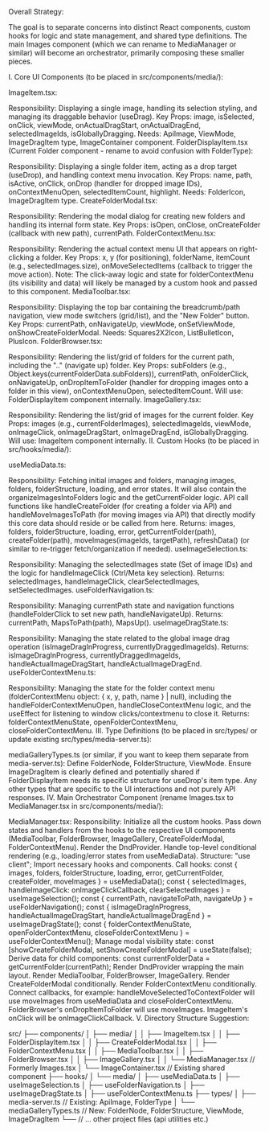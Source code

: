 Overall Strategy:

The goal is to separate concerns into distinct React components, custom hooks for logic and state management, and shared type definitions. The main Images component (which we can rename to MediaManager or similar) will become an orchestrator, primarily composing these smaller pieces.

I. Core UI Components (to be placed in src/components/media/):

ImageItem.tsx:

Responsibility: Displaying a single image, handling its selection styling, and managing its draggable behavior (useDrag).
Key Props: image, isSelected, onClick, viewMode, onActualDragStart, onActualDragEnd, selectedImageIds, isGloballyDragging.
Needs: ApiImage, ViewMode, ImageDragItem type, ImageContainer component.
FolderDisplayItem.tsx (Current Folder component - rename to avoid confusion with FolderType):

Responsibility: Displaying a single folder item, acting as a drop target (useDrop), and handling context menu invocation.
Key Props: name, path, isActive, onClick, onDrop (handler for dropped image IDs), onContextMenuOpen, selectedItemCount, highlight.
Needs: FolderIcon, ImageDragItem type.
CreateFolderModal.tsx:

Responsibility: Rendering the modal dialog for creating new folders and handling its internal form state.
Key Props: isOpen, onClose, onCreateFolder (callback with new path), currentPath.
FolderContextMenu.tsx:

Responsibility: Rendering the actual context menu UI that appears on right-clicking a folder.
Key Props: x, y (for positioning), folderName, itemCount (e.g., selectedImages.size), onMoveSelectedItems (callback to trigger the move action).
Note: The click-away logic and state for folderContextMenu (its visibility and data) will likely be managed by a custom hook and passed to this component.
MediaToolbar.tsx:

Responsibility: Displaying the top bar containing the breadcrumb/path navigation, view mode switchers (grid/list), and the "New Folder" button.
Key Props: currentPath, onNavigateUp, viewMode, onSetViewMode, onShowCreateFolderModal.
Needs: Squares2X2Icon, ListBulletIcon, PlusIcon.
FolderBrowser.tsx:

Responsibility: Rendering the list/grid of folders for the current path, including the ".." (navigate up) folder.
Key Props: subFolders (e.g., Object.keys(currentFolderData.subFolders)), currentPath, onFolderClick, onNavigateUp, onDropItemToFolder (handler for dropping images onto a folder in this view), onContextMenuOpen, selectedItemCount.
Will use: FolderDisplayItem component internally.
ImageGallery.tsx:

Responsibility: Rendering the list/grid of images for the current folder.
Key Props: images (e.g., currentFolderImages), selectedImageIds, viewMode, onImageClick, onImageDragStart, onImageDragEnd, isGloballyDragging.
Will use: ImageItem component internally.
II. Custom Hooks (to be placed in src/hooks/media/):

useMediaData.ts:

Responsibility: Fetching initial images and folders, managing images, folders, folderStructure, loading, and error states. It will also contain the organizeImagesIntoFolders logic and the getCurrentFolder logic. API call functions like handleCreateFolder (for creating a folder via API) and handleMoveImagesToPath (for moving images via API) that directly modify this core data should reside or be called from here.
Returns: images, folders, folderStructure, loading, error, getCurrentFolder(path), createFolder(path), moveImages(imageIds, targetPath), refreshData() (or similar to re-trigger fetch/organization if needed).
useImageSelection.ts:

Responsibility: Managing the selectedImages state (Set of image IDs) and the logic for handleImageClick (Ctrl/Meta key selection).
Returns: selectedImages, handleImageClick, clearSelectedImages, setSelectedImages.
useFolderNavigation.ts:

Responsibility: Managing currentPath state and navigation functions (handleFolderClick to set new path, handleNavigateUp).
Returns: currentPath, MapsToPath(path), MapsUp().
useImageDragState.ts:

Responsibility: Managing the state related to the global image drag operation (isImageDragInProgress, currentlyDraggedImageIds).
Returns: isImageDragInProgress, currentlyDraggedImageIds, handleActualImageDragStart, handleActualImageDragEnd.
useFolderContextMenu.ts:

Responsibility: Managing the state for the folder context menu (folderContextMenu object: { x, y, path, name } | null), including the handleFolderContextMenuOpen, handleCloseContextMenu logic, and the useEffect for listening to window clicks/contextmenu to close it.
Returns: folderContextMenuState, openFolderContextMenu, closeFolderContextMenu.
III. Type Definitions (to be placed in src/types/ or update existing src/types/media-server.ts):

mediaGalleryTypes.ts (or similar, if you want to keep them separate from media-server.ts):
Define FolderNode, FolderStructure, ViewMode.
Ensure ImageDragItem is clearly defined and potentially shared if FolderDisplayItem needs its specific structure for useDrop's item type.
Any other types that are specific to the UI interactions and not purely API responses.
IV. Main Orchestrator Component (rename Images.tsx to MediaManager.tsx in src/components/media/):

MediaManager.tsx:
Responsibility:
Initialize all the custom hooks.
Pass down states and handlers from the hooks to the respective UI components (MediaToolbar, FolderBrowser, ImageGallery, CreateFolderModal, FolderContextMenu).
Render the DndProvider.
Handle top-level conditional rendering (e.g., loading/error states from useMediaData).
Structure:
"use client";
Import necessary hooks and components.
Call hooks:
const { images, folders, folderStructure, loading, error, getCurrentFolder, createFolder, moveImages } = useMediaData();
const { selectedImages, handleImageClick: onImageClickCallback, clearSelectedImages } = useImageSelection();
const { currentPath, navigateToPath, navigateUp } = useFolderNavigation();
const { isImageDragInProgress, handleActualImageDragStart, handleActualImageDragEnd } = useImageDragState();
const { folderContextMenuState, openFolderContextMenu, closeFolderContextMenu } = useFolderContextMenu();
Manage modal visibility state: const [showCreateFolderModal, setShowCreateFolderModal] = useState(false);
Derive data for child components: const currentFolderData = getCurrentFolder(currentPath);
Render DndProvider wrapping the main layout.
Render MediaToolbar, FolderBrowser, ImageGallery.
Render CreateFolderModal conditionally.
Render FolderContextMenu conditionally.
Connect callbacks, for example:
handleMoveSelectedToContextFolder will use moveImages from useMediaData and closeFolderContextMenu.
FolderBrowser's onDropItemToFolder will use moveImages.
ImageItem's onClick will be onImageClickCallback.
V. Directory Structure Suggestion:

src/
├── components/
│   ├── media/
│   │   ├── ImageItem.tsx
│   │   ├── FolderDisplayItem.tsx
│   │   ├── CreateFolderModal.tsx
│   │   ├── FolderContextMenu.tsx
│   │   ├── MediaToolbar.tsx
│   │   ├── FolderBrowser.tsx
│   │   ├── ImageGallery.tsx
│   │   └── MediaManager.tsx  // Formerly Images.tsx
│   └── ImageContainer.tsx    // Existing shared component
├── hooks/
│   └── media/
│       ├── useMediaData.ts
│       ├── useImageSelection.ts
│       ├── useFolderNavigation.ts
│       ├── useImageDragState.ts
│       ├── useFolderContextMenu.ts
├── types/
│   ├── media-server.ts       // Existing: ApiImage, FolderType
│   └── mediaGalleryTypes.ts  // New: FolderNode, FolderStructure, ViewMode, ImageDragItem
└── // ... other project files (api utilities etc.)